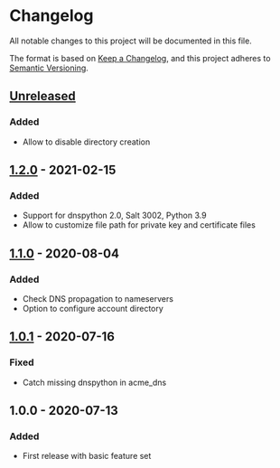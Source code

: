 # Changelog
All notable changes to this project will be documented in this file.

The format is based on [Keep a Changelog](https://keepachangelog.com/en/1.0.0/),
and this project adheres to [Semantic Versioning](https://semver.org/spec/v2.0.0.html).

## [Unreleased]
### Added
- Allow to disable directory creation

## [1.2.0] - 2021-02-15
### Added
- Support for dnspython 2.0, Salt 3002, Python 3.9
- Allow to customize file path for private key and certificate files

## [1.1.0] - 2020-08-04
### Added
- Check DNS propagation to nameservers
- Option to configure account directory

## [1.0.1] - 2020-07-16
### Fixed
- Catch missing dnspython in acme_dns

## 1.0.0 - 2020-07-13
### Added
- First release with basic feature set

[Unreleased]: https://github.com/jgraichen/salt-acme/compare/v1.2.0...HEAD
[1.2.0]: https://github.com/jgraichen/salt-acme/compare/v1.1.0...v1.2.0
[1.1.0]: https://github.com/jgraichen/salt-acme/compare/v1.0.1...v1.1.0
[1.0.1]: https://github.com/jgraichen/salt-acme/compare/v1.0.0...v1.0.1
